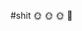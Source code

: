 #shit
🌞 🌞 🌞
    💩

      














                                                                                                                                                       
















































































































































































































































































